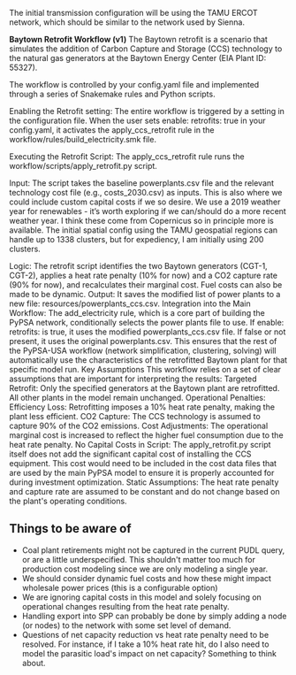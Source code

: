 The initial transmission configuration will be using the TAMU ERCOT network, which should be similar to the network used by Sienna.

**Baytown Retrofit Workflow (v1)**
The Baytown retrofit is a scenario that simulates the addition of Carbon Capture and Storage (CCS) technology to the natural gas generators at the Baytown Energy Center (EIA Plant ID: 55327).

The workflow is controlled by your config.yaml file and implemented through a series of Snakemake rules and Python scripts.


Enabling the Retrofit setting: The entire workflow is triggered by a setting in the configuration file. When the user sets enable: retrofits: true in your config.yaml, it activates the apply_ccs_retrofit rule in the workflow/rules/build_electricity.smk file.

Executing the Retrofit Script: The apply_ccs_retrofit rule runs the workflow/scripts/apply_retrofit.py script.


Input: The script takes the baseline powerplants.csv file and the relevant technology cost file (e.g., costs_2030.csv) as inputs. This is also where we could include custom capital costs if we so desire. We use a 2019 weather year for renewables - it’s worth exploring if we can/should do a more recent weather year. I think these come from Copernicus so in principle more is available. The initial spatial config using the TAMU geospatial regions can handle up to 1338 clusters, but for expediency, I am initially using 200 clusters. 

Logic: The retrofit script identifies the two Baytown generators (CGT-1, CGT-2), applies a heat rate penalty (10% for now) and a CO2 capture rate (90% for now), and recalculates their marginal cost. Fuel costs can also be made to be dynamic.
Output: It saves the modified list of power plants to a new file: resources/powerplants_ccs.csv.
Integration into the Main Workflow: The add_electricity rule, which is a core part of building the PyPSA network, conditionally selects the power plants file to use.
If enable: retrofits: is true, it uses the modified powerplants_ccs.csv file.
If false or not present, it uses the original powerplants.csv.
This ensures that the rest of the PyPSA-USA workflow (network simplification, clustering, solving) will automatically use the characteristics of the retrofitted Baytown plant for that specific model run.
Key Assumptions
This workflow relies on a set of clear assumptions that are important for interpreting the results:
Targeted Retrofit: Only the specified generators at the Baytown plant are retrofitted. All other plants in the model remain unchanged.
Operational Penalties:
Efficiency Loss: Retrofitting imposes a 10% heat rate penalty, making the plant less efficient. 
CO2 Capture: The CCS technology is assumed to capture 90% of the CO2 emissions.
Cost Adjustments: The operational marginal cost is increased to reflect the higher fuel consumption due to the heat rate penalty.
No Capital Costs in Script: The apply_retrofit.py script itself does not add the significant capital cost of installing the CCS equipment. This cost would need to be included in the cost data files that are used by the main PyPSA model to ensure it is properly accounted for during investment optimization.
Static Assumptions: The heat rate penalty and capture rate are assumed to be constant and do not change based on the plant's operating conditions.


## Things to be aware of 
- Coal plant retirements might not be captured in the current PUDL query, or are a little underspecified. This shouldn't matter too much for production cost modeling since we are only modeling a single year. 
- We should consider dynamic fuel costs and how these might impact wholesale power prices (this is a configurable option)
- We are ignoring capital costs in this model and solely focusing on operational changes resulting from the heat rate penalty.
- Handling export into SPP can probably be done by simply adding a node (or nodes) to the network with some set level of demand. 
- Questions of net capacity reduction vs heat rate penalty need to be resolved. For instance, if I take a 10% heat rate hit, do I also need to model the parasitic load's impact on net capacity? Something to think about. 
